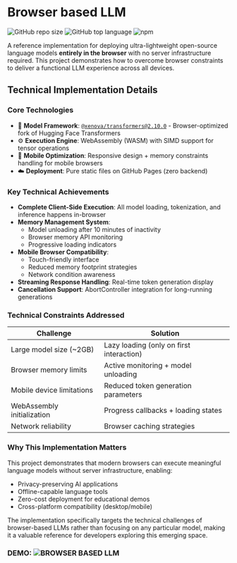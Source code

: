 # Browser based LLM

![GitHub repo size](https://img.shields.io/github/repo-size/harisnae/browser-based-LLM)
![GitHub top language](https://img.shields.io/github/languages/top/harisnae/browser-based-LLM)
![npm](https://img.shields.io/npm/v/@xenova/transformers)

A reference implementation for deploying ultra-lightweight open-source language models **entirely in the browser** with no server infrastructure required. This project demonstrates how to overcome browser constraints to deliver a functional LLM experience across all devices.

## Technical Implementation Details

### Core Technologies
- 🧠 **Model Framework**: [`@xenova/transformers@2.10.0`](https://www.npmjs.com/package/@xenova/transformers) - Browser-optimized fork of Hugging Face Transformers
- ⚙️ **Execution Engine**: WebAssembly (WASM) with SIMD support for tensor operations
- 📱 **Mobile Optimization**: Responsive design + memory constraints handling for mobile browsers
- ☁️ **Deployment**: Pure static files on GitHub Pages (zero backend)

### Key Technical Achievements
- **Complete Client-Side Execution**: All model loading, tokenization, and inference happens in-browser
- **Memory Management System**: 
  - Model unloading after 10 minutes of inactivity
  - Browser memory API monitoring
  - Progressive loading indicators
- **Mobile Browser Compatibility**:
  - Touch-friendly interface
  - Reduced memory footprint strategies
  - Network condition awareness
- **Streaming Response Handling**: Real-time token generation display
- **Cancellation Support**: AbortController integration for long-running generations

### Technical Constraints Addressed
| Challenge | Solution |
|-----------|----------|
| Large model size (~2GB) | Lazy loading (only on first interaction) |
| Browser memory limits | Active monitoring + model unloading |
| Mobile device limitations | Reduced token generation parameters |
| WebAssembly initialization | Progress callbacks + loading states |
| Network reliability | Browser caching strategies |

### Why This Implementation Matters
This project demonstrates that modern browsers can execute meaningful language models without server infrastructure, enabling:
- Privacy-preserving AI applications
- Offline-capable language tools
- Zero-cost deployment for educational demos
- Cross-platform compatibility (desktop/mobile)

The implementation specifically targets the technical challenges of browser-based LLMs rather than focusing on any particular model, making it a valuable reference for developers exploring this emerging space.


### DEMO: ![BROWSER BASED LLM](https://harisnae.github.io/browser-based-LLM/)

